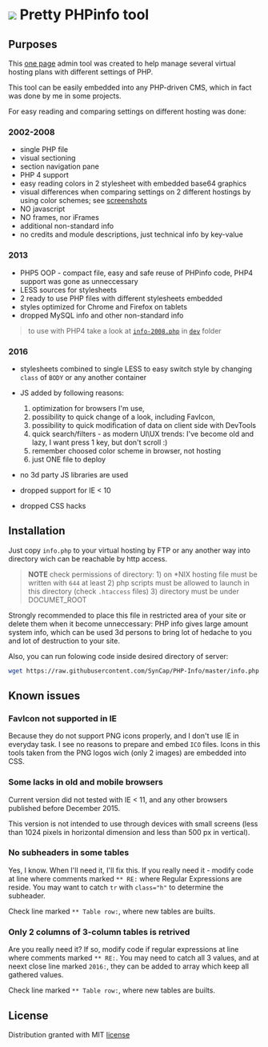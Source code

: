 # ![][php-info-logo-8] Pretty PHPinfo tool



## Purposes

This [one page](info.php) admin tool was created to help manage several virtual hosting plans with different settings of PHP.

This tool can be easily embedded into any PHP-driven CMS, which in fact was done by me in some projects.

For easy reading and comparing settings on different hosting was done:

### 2002-2008

- single PHP file
- visual sectioning
- section navigation pane
- PHP 4 support
- easy reading colors in 2 stylesheet with embedded base64 graphics
- visual differences when comparing settings on 2 different hostings by using color schemes; see [screenshots](screenshots/)
- NO javascript
- NO frames, nor iFrames
- additional non-standard info
- no credits and module descriptions, just technical info by key-value

### 2013

- PHP5 OOP - compact file, easy and safe reuse of PHPinfo code, PHP4 support was gone as unneccessary
- LESS sources for stylesheets
- 2 ready to use PHP files with different stylesheets embedded
- styles optimized for Chrome and Firefox on tablets
- dropped MySQL info and other non-standard info

> to use with PHP4 take a look at [`info-2008.php`](dev/info-2008.php) in [`dev`](dev/) folder

### 2016

- stylesheets combined to single LESS to easy switch style by changing `class` of `BODY` or any another container
- JS added by following reasons: 
	
	1. optimization for browsers I'm use, 
	2. possibility to quick change of a look, including FavIcon, 
	3. possibility to quick modification of data on client side with DevTools
	4. quick search/filters - as modern UI\UX trends: I've become old and lazy, I want press 1 key, but don't scroll :)
	5. remember choosed color scheme in browser, not hosting
	6. just ONE file to deploy

- no 3d party JS libraries are used
- dropped support for IE < 10
- dropped CSS hacks

## Installation

Just copy `info.php` to your virtual hosting by FTP or any another way into directory wich can be reachable by http access.

> **NOTE** check permissions of directory: 
	1) on *NIX hosting file must be written with `644` at least
	2) php scripts must be allowed to launch in this directory (check `.htaccess` files)
	3) directory must be under DOCUMET_ROOT

Strongly recommended to place this file in restricted area of your site or delete them when it become unneccessary: 
PHP info gives large amount system info, which can be used 3d persons to bring lot of hedache to you and lot of destruction to your site.

Also, you can run folowing code inside desired directory of server:

```bash
wget https://raw.githubusercontent.com/SynCap/PHP-Info/master/info.php
```


## Known issues

### FavIcon not supported in IE

Because they do not support PNG icons properly, 
and I don't use IE in everyday task. I see no reasons to prepare and embed `ICO` files. 
Icons in this tools taken from the PNG logos wich (only 2 images) are embedded into CSS.


### Some lacks in old and mobile browsers

Current version did not tested with IE < 11, and any other browsers published before December 2015.

This version is not intended to use through devices with small screens (less than 1024 pixels 
in horizontal dimension and less than 500 px in vertical).

### No subheaders in some tables

Yes, I know. When I'll need it, I'll fix this. If you really need it - modify code at line where comments marked `** RE:`
where Regular Expressions are reside. You may want to catch `tr` with `class="h"` to determine the subheader.

Check line marked `** Table row:`, where new tables are builts.

### Only 2 columns of 3-column tables is retrived

Are you really need it? If so, modify code if regular expressions at line where comments marked `** RE:`.
You may need to catch all 3 values, and at neext close line marked `2016:`, they can be added to array which keep all gathered values.

Check line marked `** Table row:`, where new tables are builts.
	
## License

Distribution granted with MIT [license](LICENSE)

[php-info-logo-8]:dev/img/php-info-blue-8.png